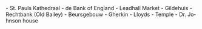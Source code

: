<div lang="nl">
- St. Pauls Kathedraal
- de Bank of England
- Leadhall Market
- Gildehuis
- Rechtbank (Old Bailey)
- Beursgebouw
- Gherkin
- Lloyds
- Temple
- Dr. Johnson house
</div>
